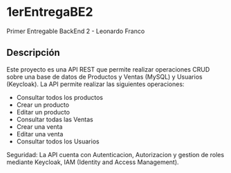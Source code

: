 # 1erEntregaBE2

Primer Entregable BackEnd 2 - Leonardo Franco

## Descripción

Este proyecto es una API REST que permite realizar operaciones CRUD sobre una base de datos de Productos y Ventas (MySQL) y Usuarios (Keycloak).
La API permite realizar las siguientes operaciones:
* Consultar todos los productos
* Crear un producto
* Editar un producto
* Consultar todas las Ventas
* Crear una venta
* Editar una venta
* Consultar todos los Usuarios

Seguridad:
La API cuenta con Autenticacion, Autorizacion y gestion de roles mediante Keycloak, IAM (Identity and Access Management).




